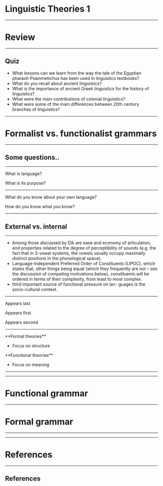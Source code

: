 # Linguistic Theories 1

---

# Review

---

## Quiz

- What lessons can we learn from the way the tale of the Egyptian pharaoh Psammetichus has been used in linguistics textbooks?
- What do you recall about ancient linguistics?
- What is the importance of ancient Greek linguistics for the history of linguistics?
- What were the main contributions of colonial linguistics?
- What were some of the main differences between 20th century branches of linguistics?

---

# Formalist vs. functionalist grammars

---

## Some questions..

---

What is language?  

What is its purpose?

---

What do you know about your own language?  

How do you know what you know?

---

## External vs. internal 


---


-  Among those discussed by Dik are ease and economy of articulation, and properties related to the degree of perceptibility of sounds (e.g. the fact that in 3-vowel systems, the vowels usually occupy maximally distinct positions in the phonological space).
-  Language-Independent Preferred Order of Constituents (LIPOC), which states that, other things being equal (which they frequently are not – see the discussion of competing motivations below), constituents will be ordered in terms of their complexity, from least to most complex.
-  third important source of functional pressure on lan- guages is the socio-cultural context.


---


<p class="fragment" data-fragment-index="3">Appears last</p>
<p class="fragment" data-fragment-index="1">Appears first</p>
<p class="fragment" data-fragment-index="2">Appears second</p>


---

<div id = "left">
**Formal theories**

- Focus on structure 

</div>

<div id = "right">
**Functional theories**

- Focus on meaning

</div>



---








---

# Functional grammar

---

# Formal grammar

---



---


# References

---

## References


<div id = "refs">

